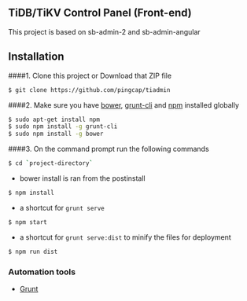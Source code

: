 ## TiDB/TiKV Control Panel (Front-end) 

This project is based on sb-admin-2 and sb-admin-angular

## Installation
####1. Clone this project or Download that ZIP file

```sh
$ git clone https://github.com/pingcap/tiadmin
```

####2.  Make sure you have [bower](http://bower.io/), [grunt-cli](https://www.npmjs.com/package/grunt-cli) and  [npm](https://www.npmjs.org/) installed globally
 
 
```sh
$ sudo apt-get install npm
$ sudo npm install -g grunt-cli
$ sudo npm install -g bower
```
####3. On the command prompt run the following commands

```sh
$ cd `project-directory`
```
- bower install is ran from the postinstall
```sh
$ npm install 
```
- a shortcut for `grunt serve`
```sh
$ npm start
```
- a shortcut for `grunt serve:dist` to minify the files for deployment
```sh
$ npm run dist 
```

### Automation tools

- [Grunt](http://gruntjs.com/)
